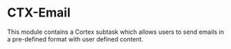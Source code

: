 # CTX-Email
This module contains a Cortex subtask which allows users to send emails in a pre-defined format with user defined content.
